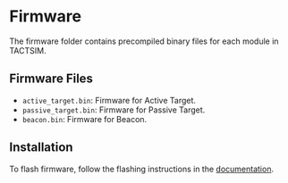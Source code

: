 # Firmware

The firmware folder contains precompiled binary files for each module in TACTSIM.

## Firmware Files
- `active_target.bin`: Firmware for Active Target.
- `passive_target.bin`: Firmware for Passive Target.
- `beacon.bin`: Firmware for Beacon.

## Installation
To flash firmware, follow the flashing instructions in the [documentation](../doc/firmware_instructions.md).
